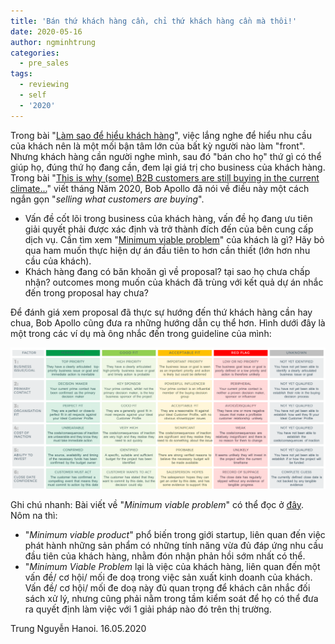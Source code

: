 ```yaml
---
title: 'Bán thứ khách hàng cần, chỉ thứ khách hàng cần mà thôi!'
date: 2020-05-16
author: ngminhtrung
categories:
  - pre_sales
tags:
  - reviewing
  - self
  - '2020'
---
```


Trong bài "[Làm sao để hiểu khách hàng](https://travisnguyen.net/pre_sales/2020/04/26/the-best-way-to-understand-your-customer/)", việc lắng nghe để hiểu nhu cầu của khách nên là một mối bận tâm lớn của bất kỳ người nào làm "front". Nhưng khách hàng cần người nghe mình, sau đó "bán cho họ" thứ gì có thể giúp họ, đúng thứ họ đang cần, đem lại giá trị cho business của khách hàng. Trong bài "[This is why (some) B2B customers are still buying in the current climate...](https://www.inflexion-point.com/blog/this-is-why-some-b2b-customers-are-still-buying-in-the-current-climate)" viết tháng Năm 2020, Bob Apollo đã nói về điều này một cách ngắn gọn "*selling what customers are buying*".

 - Vấn đề cốt lõi trong business của khách hàng, vấn đề họ đang ưu tiên giải quyết phải được xác định và trở thành đích đến của bên cung cấp dịch vụ. Cần tìm xem "[Minimum viable problem](https://www.inflexion-point.com/blog/what-is-your-customers-minimum-viable-problem)" của khách là gì? Hãy bỏ qua ham muốn thực hiện dự án đầu tiên to hơn cần thiết (lớn hơn nhu cầu của khách). 
- Khách hàng đang có băn khoăn gì về proposal? tại sao họ chưa chấp nhận? outcomes mong muốn của khách đã trùng với kết quả dự án nhắc đến trong proposal hay chưa? 

Để đánh giá xem proposal đã thực sự hướng đến thứ khách hàng cần hay chua, Bob Apollo cũng đưa ra những hướng dẫn cụ thể hơn. Hình dưới đây là một trong các ví dụ mà ông nhắc đến trong guideline của mình:

![an example of a set of Initial Qualification guidelines](./Figure1.png)

Ghi chú nhanh: Bài viết về "*Minimum viable problem*" có thể đọc ở [đây](https://www.inflexion-point.com/blog/what-is-your-customers-minimum-viable-problem). Nôm na thì:
- "*Minimum viable product*" phổ biến trong giới startup, liên quan đến việc phát hành những sản phẩm có những tính năng vừa đủ đáp ứng nhu cầu đầu tiên của khách hàng, nhằm đón nhận phản hồi sớm nhất có thể. 
- "*Minimum Viable Problem* lại là việc của khách hàng, liên quan đến một vấn đề/ cơ hội/ mối đe doạ trong việc sản xuất kinh doanh của khách. Vấn đề/ cơ hội/ mối đe doạ này đủ quan trọng để khách cân nhắc đối sách xử lý, nhưng cũng phải nằm trong tầm kiểm soát để họ có thể đưa ra quyết định làm việc với 1 giải pháp nào đó trên thị trường. 


Trung Nguyễn 
Hanoi. 16.05.2020